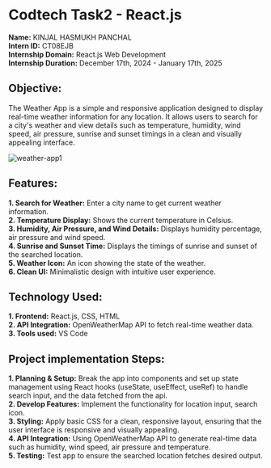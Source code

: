 
# Codtech Task2 - React.js 
**Name:** KINJAL HASMUKH PANCHAL </br>
**Intern ID:** CT08EJB </br>
**Internship Domain:** React.js Web Development </br>
**Internship Duration:** December 17th, 2024 - January 17th, 2025 </br>

## Objective:
The Weather App is a simple and responsive application designed to display real-time weather information for any location. It allows users to search for a city's weather and view details such as temperature, humidity, wind speed, air pressure, sunrise and sunset timings in a clean and visually appealing interface.

![weather-app1](https://github.com/user-attachments/assets/dac2d704-cc48-473d-8987-394e3f6ca0af)


## Features:
**1. Search for Weather:** Enter a city name to get current weather information.\
**2. Temperature Display:** Shows the current temperature in Celsius.\
**3. Humidity, Air Pressure, and Wind Details:** Displays humidity percentage, air pressure and wind speed.\
**4. Sunrise and Sunset Time:** Displays the timings of sunrise and sunset of the searched location.\
**5. Weather Icon:** An icon showing the state of the weather.\
**6. Clean UI:** Minimalistic design with intuitive user experience.

## Technology Used:
**1. Frontend:** React.js, CSS, HTML\
**2. API Integration:** OpenWeatherMap API to fetch real-time weather data.\
**3. Tools used:** VS Code

## Project implementation Steps:
**1. Planning & Setup:** Break the app into components and set up state management using React hooks (useState, useEffect, useRef) to handle search input, and the data fetched from the api.\
**2. Develop Features:** Implement the functionality for location input, search icon.\
**3. Styling:** Apply basic CSS for a clean, responsive layout, ensuring that the user interface is responsive and visually appealing.\
**4. API Integration:** Using OpenWeatherMap API to generate real-time data such as humidity, wind speed, air pressure and temperature.\
**5. Testing:** Test app to ensure the searched location fetches desired output.
